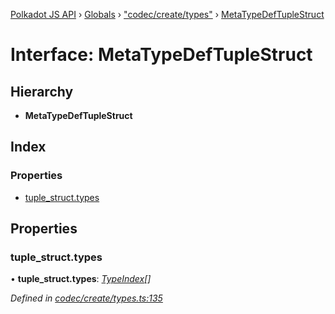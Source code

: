 [Polkadot JS API](../README.md) › [Globals](../globals.md) › ["codec/create/types"](../modules/_codec_create_types_.md) › [MetaTypeDefTupleStruct](_codec_create_types_.metatypedeftuplestruct.md)

# Interface: MetaTypeDefTupleStruct

## Hierarchy

* **MetaTypeDefTupleStruct**

## Index

### Properties

* [tuple_struct.types](_codec_create_types_.metatypedeftuplestruct.md#tuple_struct.types)

## Properties

###  tuple_struct.types

• **tuple_struct.types**: *[TypeIndex](../modules/_codec_create_types_.md#typeindex)[]*

*Defined in [codec/create/types.ts:135](https://github.com/polkadot-js/api/blob/8379689eaa/packages/types/src/codec/create/types.ts#L135)*
